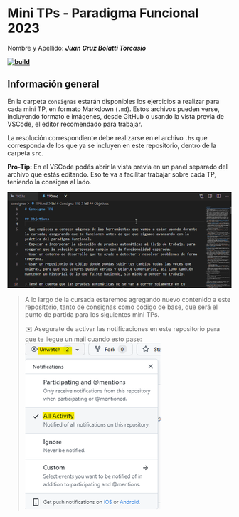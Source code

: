 # Mini TPs - Paradigma Funcional 2023

Nombre y Apellido: ***Juan Cruz Bolatti Torcasio***

**[![build](https://github.com/pdep-mit/mini-tps-funcional-2023-jbolattitorcasio/actions/workflows/build.yml/badge.svg)](https://github.com/pdep-mit/mini-tps-funcional-2023-jbolattitorcasio/actions/workflows/build.yml)**

## Información general

En la carpeta `consignas` estarán disponibles los ejercicios a realizar para cada mini TP, en formato Markdown (`.md`). Estos archivos pueden verse, incluyendo formato e imágenes, desde GitHub o usando la vista previa de VSCode, el editor recomendado para trabajar.

La resolución correspondiente debe realizarse en el archivo `.hs` que corresponda de los que ya se incluyen en este repositorio, dentro de la carpeta `src`.

**Pro-Tip:** En el VSCode podés abrir la vista previa en un panel separado del archivo que estás editando. Eso te va a facilitar trabajar sobre cada TP, teniendo la consigna al lado.

![VSCode Vista Previa](consignas/imagenes/vscode-preview-md.gif)

> A lo largo de la cursada estaremos agregando nuevo contenido a este repositorio, tanto de consignas como código de base, que será el punto de partida para los siguientes mini TPs.
>
> :envelope: Asegurate de activar las notificaciones en este repositorio para que te llegue un mail cuando esto pase:
> ![Activar notificaciones](consignas/imagenes/github-watch.png)
